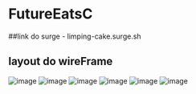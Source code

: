 # FutureEatsC

##link do surge -
limping-cake.surge.sh


## layout do wireFrame
![image](https://user-images.githubusercontent.com/36056107/116997420-27b18180-acb3-11eb-82f2-697f4555d5fe.png)
![image](https://user-images.githubusercontent.com/36056107/116997502-40ba3280-acb3-11eb-8049-d583f34c2aa0.png)
![image](https://user-images.githubusercontent.com/36056107/116997532-4ca5f480-acb3-11eb-90ef-ea19f6f17dec.png)
![image](https://user-images.githubusercontent.com/36056107/116997608-65160f00-acb3-11eb-838a-dfc2c182f270.png)
![image](https://user-images.githubusercontent.com/36056107/116997656-75c68500-acb3-11eb-847d-12205dd2ee46.png)
![image](https://user-images.githubusercontent.com/36056107/116997682-7e1ec000-acb3-11eb-8477-5b6deca341dc.png)
